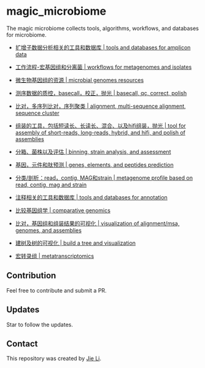 # magic_microbiome

The magic microbiome collects tools, algorithms, workflows, and databases for microbiome.

- [扩增子数据分析相关的工具和数据库 | tools and databases for amplicon data](./0.amplicon.md)
- [工作流程-宏基因组和分离菌 | workflows for metagenomes and isolates](./1.workflows-metagenome-isolates.md)
- [微生物基因组的资源 | microbial genomes resources](./2.microbial-genomes-resource.md)

- [测序数据的质控，basecall，校正，抛光 | basecall, qc, correct, polish](./3.basecall-qc-correct-fetch.md)
- [比对，多序列比对，序列聚类 | alignment, multi-sequence alignment, sequence cluster](./4.align-mapping-msa-cluster.md)
- [组装的工具，包括短读长、长读长、混合、以及hifi组装，抛光 | tool for assembly of short-reads, long-reads, hybrid, and hifi, and polish of assemblies](./5.assembly-short-long-hybrid-hifi-polish.md)
- [分箱、菌株以及评估 | binning, strain analysis, and assessment](./6.bin-strain-assess.md)
- [基因，元件和肽预测 | genes, elements, and peptides prediction](./7.predict-gene-elements-peptides.md)
- [分类/剖析：read，contig, MAG和strain | metagenome profile based on read, contig, mag and strain](./8.tax-read-contig-mag-strain.md)
- [注释相关的工具和数据库 | tools and databases for annotation](./9.annotation-tools-databases.md)
- [比较基因组学 | comparative genomics](./10.comparative-genomics.md)

- [比对，基因组和组装结果的可视化 | visualization of alignment/msa, genomes, and assemblies](./11.view-msa-genome-assemblies.md)

- [建树及树的可视化 | build a tree and visualization](./12.build_tree-view.md)

- [宏转录组 | metatranscriptomics](./13.metatranscriptomic.md)

## Contribution
Feel free to contribute and submit a PR.

## Updates
Star to follow the updates.

## Contact
This repository was created by [Jie Li](https://github.com/lijier6).
